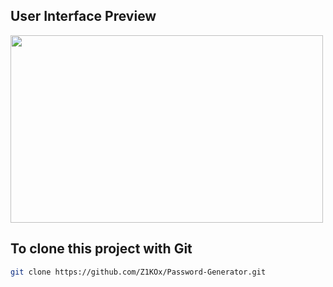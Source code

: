 ## User Interface Preview
<img src="https://cdn.discordapp.com/attachments/847075046329679903/1217194838009712700/qHNWsVT.png?ex=66159907&is=66032407&hm=692201f2386dda396f5116fbb4e5827d6e52a5a4cc0bb6646edc1c105c2dbcb7&" height="300" width="500">

## To clone this project with Git
```bash
git clone https://github.com/Z1KOx/Password-Generator.git
```
